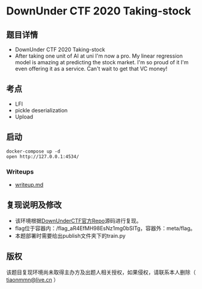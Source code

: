 # DownUnder CTF 2020 Taking-stock

## 题目详情

- DownUnder CTF 2020 Taking-stock
- After taking one unit of AI at uni I'm now a pro. My linear regression model is amazing at predicting the stock market. I'm so proud of it I'm even offering it as a service. Can't wait to get that VC money!

## 考点

- LFI
- pickle deserialization
- Upload

## 启动

    docker-compose up -d
    open http://127.0.0.1:4534/

### Writeups

- [writeup.md](https://tiaonmmn.github.io/2020/09/22/DownunderCTF-Web-Taking-stock/)

## 复现说明及修改

- 该环境根据[DownUnderCTF官方Repo](https://github.com/DownUnderCTF/Challenges_2020_public/tree/master/web/cookie-clicker)源码进行复现。
- flag位于容器内：/flag_aR4EfMH98EsNz1mg0bSITg，容器外：meta/flag。
- 本题部署时需要给出publish文件夹下的train.py

## 版权

该题目复现环境尚未取得主办方及出题人相关授权，如果侵权，请联系本人删除（ tiaonmmn@live.cn ）
